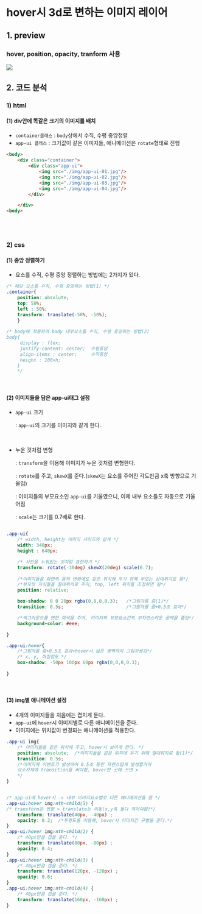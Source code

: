 # hover시 3d로 변하는 이미지 레이어

## 1. preview

### hover, position, opacity, tranform 사용

<img src="https://j.gifs.com/vlB9Pn.gif" />


## 2. 코드 분석

### 1) html

#### (1) div안에 똑같은 크기의 이미지를 배치
- `container클래스` : `body`상에서 수직, 수평 중앙정렬
- `app-ui 클래스` : 크기값이 같은 이미지들, 애니메이션은 `rotate`형태로 진행


```html
<body>
    <div class="container">   
        <div class="app-ui"> 
            <img src="./img/app-ui-01.jpg"/>
            <img src="./img/app-ui-02.jpg"/>
            <img src="./img/app-ui-03.jpg"/>
            <img src="./img/app-ui-04.jpg"/> 
        </div>

    </div>
<body>

```

<br/><br/>

### 2) css

#### (1) 중앙 정렬하기
- 요소를 수직, 수평 중앙 정렬하는 방법에는 2가지가 있다.
            
```css
/* 해당 요소를 수직, 수평 중앙하는 방법(1) */
.container{
    position: absolute;
    top: 50%;
    left : 50%;
    transform: translate(-50%, -50%);
    }
    
/* body에 적용하여 body 내부요소를 수직, 수평 중앙하는 방법(2)     
body{ 
     display : flex;
     justify-content: center;  수평중앙
     align-items : center;     수직중앙
     height : 100vh;
    }
    */
```

<br/>

#### (2) 이미지들을 담은 app-ui태그 설정
- `app-ui` 크기 

  : `app-ui`의 크기를 이미지와 같게 한다.

<br/>

- 누운 것처럼 변형 

  : `transform`을 이용해 이미지가 누운 것처럼 변형한다.
  
  : `rotate`를 주고, `skewX`를 준다.(`skewX`는 요소를 주어진 각도만큼 x축 방향으로 기울임)
  
  : 이미지들의 부모요소인 `app-ui`를 기울였으니, 이제 내부 요소들도 자동으로 기울어짐
  
  : `scale`는 크기를 0.7배로 한다.
  
```css

.app-ui{
    /* width, height는 이미지 사이즈와 같게 */
    width: 340px;
    height : 640px;

    /* 사진을 누워있는 것처럼 표현하기 */
    transform: rotate(-30deg) skewX(20deg) scale(0.7);   
   
    /*이미지들을 화면의 동적 변화에도 같은 위치에 두기 위해 부모는 상대위치로 둠*/
    /*부모의 자식들을 절대위치로 주어, top, left 위치를 조정하면 됨*/
    position: relative;  

    box-shadow: 0 0 20px rgba(0,0,0,0.3);   /*그림자를 줌(1)*/
    transition: 0.5s;                       /*그림자를 줌+0.5초 효과*/

    /*백그라운드를 연한 회색을 주어, 이미지와 부모요소간의 부자연스러운 공백을 줄임*/
    background-color: #eee;               

}

.app-ui:hover{
    /*그림자를 줌+0.5초 효과+hover시 넓은 영역까지 그림자생김*/
    /* x, y, 퍼짐정도 */
    box-shadow: -50px 100px 60px rgba(0,0,0,0.3); 
    
}

```


<br/>

#### (3)  img별 애니메이션 설정
- 4개의 이미지들을 처음에는 겹치게 둔다.
- `app-ui`에 `hover`시 이미지별로 다른 애니메이션을 준다.
- 이미지에는 위치값이 변경되는 애니메이션을 적용한다.
 
 
```css
.app-ui img{
    /* 이미지들을 같은 위치에 두고, hover시 보이게 한다. */
    position: absolute;  /*이미지들을 같은 위치에 두기 위해 절대위치로 둠(1)*/
    transition: 0.5s;    
    /*이미지에 이벤트가 발생하여 0.5초 동안 자연스럽게 발생할거야
    요소자체에 transition을 써야함, hover한 곳에 쓰면 x
    */
}


/* app-ui에 hover시 -> 내부 이미지요소별로 다른 애니메이션을 줌 */
.app-ui:hover img:nth-child(1) {
/* transform은 변형 > translate는 이동(x,y축 둘다 적어야함)*/
    transform: translate(40px, -40px) ;
    opacity: 0.2;  /*투명도를 이용해, hover시 이미지간 구별을 준다.*/
}
.app-ui:hover img:nth-child(2) {
    /* 40px만큼 갭을 준다. */
    transform: translate(80px, -80px) ;
    opacity: 0.4;
}
.app-ui:hover img:nth-child(3) {
    /* 40px만큼 갭을 준다. */
    transform: translate(120px, -120px) ;
    opacity: 0.6;
}
.app-ui:hover img:nth-child(4) {
    /* 40px만큼 갭을 준다. */
    transform: translate(160px, -160px) ;
}
    
```

